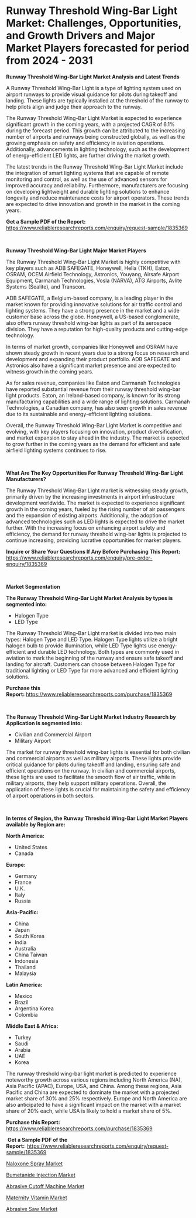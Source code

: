 <p><h1>Runway Threshold Wing-Bar Light Market: Challenges, Opportunities, and Growth Drivers and Major Market Players forecasted for period from 2024 - 2031</h1></p><p><strong>Runway Threshold Wing-Bar Light Market Analysis and Latest Trends</strong></p>
<p><p>A Runway Threshold Wing-Bar Light is a type of lighting system used on airport runways to provide visual guidance for pilots during takeoff and landing. These lights are typically installed at the threshold of the runway to help pilots align and judge their approach to the runway.</p><p>The Runway Threshold Wing-Bar Light Market is expected to experience significant growth in the coming years, with a projected CAGR of 6.1% during the forecast period. This growth can be attributed to the increasing number of airports and runways being constructed globally, as well as the growing emphasis on safety and efficiency in aviation operations. Additionally, advancements in lighting technology, such as the development of energy-efficient LED lights, are further driving the market growth.</p><p>The latest trends in the Runway Threshold Wing-Bar Light Market include the integration of smart lighting systems that are capable of remote monitoring and control, as well as the use of advanced sensors for improved accuracy and reliability. Furthermore, manufacturers are focusing on developing lightweight and durable lighting solutions to enhance longevity and reduce maintenance costs for airport operators. These trends are expected to drive innovation and growth in the market in the coming years.</p></p>
<p><strong>Get a Sample PDF of the Report:&nbsp;</strong> <a href="https://www.reliableresearchreports.com/enquiry/request-sample/1835369">https://www.reliableresearchreports.com/enquiry/request-sample/1835369</a></p>
<p>&nbsp;</p>
<p><strong>Runway Threshold Wing-Bar Light Major Market Players</strong></p>
<p><p>The Runway Threshold Wing-Bar Light Market is highly competitive with key players such as ADB SAFEGATE, Honeywell, Hella (TKH), Eaton, OSRAM, OCEM Airfield Technology, Astronics, Youyang, Airsafe Airport Equipment, Carmanah Technologies, Vosla (NARVA), ATG Airports, Avlite Systems (Sealite), and Transcon.</p><p>ADB SAFEGATE, a Belgium-based company, is a leading player in the market known for providing innovative solutions for air traffic control and lighting systems. They have a strong presence in the market and a wide customer base across the globe. Honeywell, a US-based conglomerate, also offers runway threshold wing-bar lights as part of its aerospace division. They have a reputation for high-quality products and cutting-edge technology.</p><p>In terms of market growth, companies like Honeywell and OSRAM have shown steady growth in recent years due to a strong focus on research and development and expanding their product portfolio. ADB SAFEGATE and Astronics also have a significant market presence and are expected to witness growth in the coming years.</p><p>As for sales revenue, companies like Eaton and Carmanah Technologies have reported substantial revenue from their runway threshold wing-bar light products. Eaton, an Ireland-based company, is known for its strong manufacturing capabilities and a wide range of lighting solutions. Carmanah Technologies, a Canadian company, has also seen growth in sales revenue due to its sustainable and energy-efficient lighting solutions.</p><p>Overall, the Runway Threshold Wing-Bar Light Market is competitive and evolving, with key players focusing on innovation, product diversification, and market expansion to stay ahead in the industry. The market is expected to grow further in the coming years as the demand for efficient and safe airfield lighting systems continues to rise.</p></p>
<p>&nbsp;</p>
<p><strong>What Are The Key Opportunities For Runway Threshold Wing-Bar Light Manufacturers?</strong></p>
<p><p>The Runway Threshold Wing-Bar Light market is witnessing steady growth, primarily driven by the increasing investments in airport infrastructure development worldwide. The market is expected to experience significant growth in the coming years, fueled by the rising number of air passengers and the expansion of existing airports. Additionally, the adoption of advanced technologies such as LED lights is expected to drive the market further. With the increasing focus on enhancing airport safety and efficiency, the demand for runway threshold wing-bar lights is projected to continue increasing, providing lucrative opportunities for market players.</p></p>
<p><strong>Inquire or Share Your Questions If Any Before Purchasing This Report:</strong> <a href="https://www.reliableresearchreports.com/enquiry/pre-order-enquiry/1835369">https://www.reliableresearchreports.com/enquiry/pre-order-enquiry/1835369</a></p>
<p>&nbsp;</p>
<p><strong>Market Segmentation</strong></p>
<p><strong>The Runway Threshold Wing-Bar Light Market Analysis by types is segmented into:</strong></p>
<p><ul><li>Halogen Type</li><li>LED Type</li></ul></p>
<p><p>The Runway Threshold Wing-Bar Light market is divided into two main types: Halogen Type and LED Type. Halogen Type lights utilize a bright halogen bulb to provide illumination, while LED Type lights use energy-efficient and durable LED technology. Both types are commonly used in aviation to mark the beginning of the runway and ensure safe takeoff and landing for aircraft. Customers can choose between Halogen Type for traditional lighting or LED Type for more advanced and efficient lighting solutions.</p></p>
<p><strong>Purchase this Report:&nbsp;</strong><a href="https://www.reliableresearchreports.com/purchase/1835369">https://www.reliableresearchreports.com/purchase/1835369</a></p>
<p>&nbsp;</p>
<p><strong>The Runway Threshold Wing-Bar Light Market Industry Research by Application is segmented into:</strong></p>
<p><ul><li>Civilian and Commercial Airport</li><li>Military Airport</li></ul></p>
<p><p>The market for runway threshold wing-bar lights is essential for both civilian and commercial airports as well as military airports. These lights provide critical guidance for pilots during takeoff and landing, ensuring safe and efficient operations on the runway. In civilian and commercial airports, these lights are used to facilitate the smooth flow of air traffic, while in military airports, they help support military operations. Overall, the application of these lights is crucial for maintaining the safety and efficiency of airport operations in both sectors.</p></p>
<p>&nbsp;</p>
<p><strong>In terms of Region, the Runway Threshold Wing-Bar Light Market Players available by Region are:</strong></p>
<p>
    <p> <strong> North America: </strong>
        <ul>
            <li>United States</li>
            <li>Canada</li>
        </ul>
        </p> 
    <p> <strong> Europe: </strong>
        <ul>
            <li>Germany</li>
            <li>France</li>
            <li>U.K.</li>
            <li>Italy</li>
            <li>Russia</li>
        </ul>
        </p> 
    <p> <strong> Asia-Pacific: </strong>
        <ul>
            <li>China</li>
            <li>Japan</li>
            <li>South Korea</li>
            <li>India</li>
            <li>Australia</li>
            <li>China Taiwan</li>
            <li>Indonesia</li>
            <li>Thailand</li>
            <li>Malaysia</li>
        </ul>
        </p> 
    <p> <strong> Latin America: </strong>
        <ul>
            <li>Mexico</li>
            <li>Brazil</li>
            <li>Argentina Korea</li>
            <li>Colombia</li>
        </ul>
        </p> 
    <p> <strong> Middle East & Africa: </strong>
        <ul>
            <li>Turkey</li>
            <li>Saudi</li>
            <li>Arabia</li>
            <li>UAE</li>
            <li>Korea</li>
        </ul>
    </p>
    </p>
<p><p>The runway threshold wing-bar light market is predicted to experience noteworthy growth across various regions including North America (NA), Asia Pacific (APAC), Europe, USA, and China. Among these regions, Asia Pacific and China are expected to dominate the market with a projected market share of 30% and 25% respectively. Europe and North America are also anticipated to have a significant impact on the market with a market share of 20% each, while USA is likely to hold a market share of 5%.</p></p>
<p><strong>Purchase this Report: </strong><a href="https://www.reliableresearchreports.com/purchase/1835369">https://www.reliableresearchreports.com/purchase/1835369</a></p>
<p>&nbsp;<strong>Get a Sample PDF of the Report:&nbsp;&nbsp;</strong><a href="https://www.reliableresearchreports.com/enquiry/request-sample/1835369">https://www.reliableresearchreports.com/enquiry/request-sample/1835369</a></p>
<p><strong></strong></p>
<p><p><a href="https://medium.com/@bobbyreynolds76g/naloxone-spray-market-analysis-its-cagr-market-segmentation-and-global-industry-overview-67991e2d87ec">Naloxone Spray Market</a></p><p><a href="https://medium.com/@johnsonlowe1974/bumetanide-injection-market-comprehensive-assessment-by-type-application-and-geography-b9d4f5cf9955">Bumetanide Injection Market</a></p><p><a href="https://issuu.com/reportprime-2/docs/abrasive-cutoff-machine-market-size-2030.pptx">Abrasive Cutoff Machine Market</a></p><p><a href="https://medium.com/@bobbyreynolds76g/maternity-vitamin-market-analysis-its-cagr-market-segmentation-and-global-industry-overview-17fd6582c979">Maternity Vitamin Market</a></p><p><a href="https://issuu.com/reportprime-2/docs/abrasive-saw-market-size-2030.pptx">Abrasive Saw Market</a></p></p>